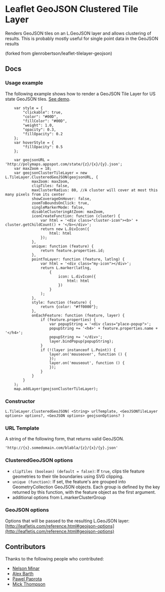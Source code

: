 # Leaflet GeoJSON Clustered Tile Layer
Renders GeoJSON tiles on an L.GeoJSON layer and allows clustering of results.
This is probably mostly useful for single point data in the GeoJSON results

(forked from glenrobertson/leaflet-tilelayer-geojson)

## Docs

### Usage example
The following example shows how to render a GeoJSON Tile Layer for US state GeoJSON tiles. [See demo](http://bl.ocks.org/glenrobertson/6203331).

        var style = {
            "clickable": true,
            "color": "#00D",
            "fillColor": "#00D",
            "weight": 1.0,
            "opacity": 0.3,
            "fillOpacity": 0.2
        };
        var hoverStyle = {
            "fillOpacity": 0.5
        };

        var geojsonURL = 'http://polymaps.appspot.com/state/{z}/{x}/{y}.json';
        var maxZoom = 18;
        var geojsonClusterTileLayer = new L.TileLayer.ClusteredGeoJSON(geojsonURL, {
                maxZoom: maxZoom,
                clipTiles: false,
                maxClusterRadius: 80, //A cluster will cover at most this many pixels from its center
                showCoverageOnHover: false,
                zoomToBoundsOnClick: true,
                singleMarkerMode: false,
                disableClusteringAtZoom: maxZoom,
                iconCreateFunction: function (cluster) {
                    var html = '<div class="cluster-icon"><b>' + cluster.getChildCount() + '</b></div>';
                    return new L.DivIcon({
                        html: html
                    });
                },
                unique: function (feature) {
                    return feature.properties.id;
                },
                pointToLayer: function (feature, latlng) {
                    var html = '<div class="my-icon"></div>';
                    return L.marker(latlng,
                        {
                            icon: L.divIcon({
                                html: html
                            })
                        }
                    );
                },
                style: function (feature) {
                    return {color: "#ff0000"};
                },
                onEachFeature: function (feature, layer) {
                    if (feature.properties) {
                        var popupString = '<div class="place-popup">';
                        popupString += '<h4>' + feature.properties.name + '</h4>';
                        popupString += '</div>';
                        layer.bindPopup(popupString);
                    }
                    if (!(layer instanceof L.Point)) {
                        layer.on('mouseover', function () {
                        });
                        layer.on('mouseout', function () {
                        });
                    }
                }
            }
        );
        map.addLayer(geojsonClusterTileLayer);

### Constructor
    L.TileLayer.ClusteredGeoJSON( <String> urlTemplate, <GeoJSONTileLayer options> options?, <GeoJSON options> geojsonOptions? )

### URL Template
A string of the following form, that returns valid GeoJSON.

    'http://{s}.somedomain.com/blabla/{z}/{x}/{y}.json'

### ClusteredGeoJSON options
* `clipTiles (boolean) (default = false)`: If `true`, clips tile feature geometries to their tile boundaries using SVG clipping.
* `unique (function)`: If set, the feature's are grouped into GeometryCollection GeoJSON objects. Each group is defined by the key returned by this function, with the feature object as the first argument.
* additional options from L.markerClusterGroup

### GeoJSON options
Options that will be passed to the resulting L.GeoJSON layer: [http://leafletjs.com/reference.html#geojson-options](http://leafletjs.com/reference.html#geojson-options)


## Contributors
Thanks to the following people who contributed:

* [Nelson Minar](https://github.com/NelsonMinar)
* [Alex Barth](https://github.com/lxbarth)
* [Pawel Paprota](https://github.com/ppawel)
* [Mick Thompson](https://github.com/dthompson)
